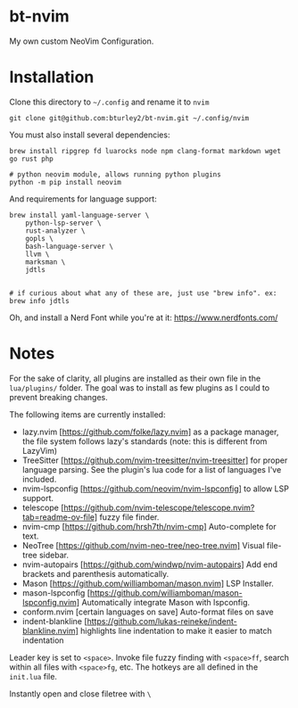 # bt-nvim

My own custom NeoVim Configuration. 


# Installation
Clone this directory to `~/.config` and rename it to `nvim`
```
git clone git@github.com:bturley2/bt-nvim.git ~/.config/nvim
```

You must also install several dependencies:
```
brew install ripgrep fd luarocks node npm clang-format markdown wget go rust php

# python neovim module, allows running python plugins
python -m pip install neovim
```

And requirements for language support:
```
brew install yaml-language-server \
	python-lsp-server \
	rust-analyzer \
	gopls \
	bash-language-server \
	llvm \
	marksman \
	jdtls
	

# if curious about what any of these are, just use "brew info". ex:
brew info jdtls
```

Oh, and install a Nerd Font while you're at it: https://www.nerdfonts.com/

# Notes
For the sake of clarity, all plugins are installed as their own file in the `lua/plugins/` folder. The goal was to install as few plugins as I could to prevent breaking changes.

The following items are currently installed:
* lazy.nvim [https://github.com/folke/lazy.nvim] as a package manager, the file system follows lazy's standards (note: this is different from LazyVim)
* TreeSitter [https://github.com/nvim-treesitter/nvim-treesitter] for proper language parsing. See the plugin's lua code for a list of languages I've included.
* nvim-lspconfig [https://github.com/neovim/nvim-lspconfig] to allow LSP support.
* telescope [https://github.com/nvim-telescope/telescope.nvim?tab=readme-ov-file] fuzzy file finder.
* nvim-cmp [https://github.com/hrsh7th/nvim-cmp] Auto-complete for text.
* NeoTree [https://github.com/nvim-neo-tree/neo-tree.nvim] Visual file-tree sidebar.
* nvim-autopairs [https://github.com/windwp/nvim-autopairs] Add end brackets and parenthesis automatically.
* Mason [https://github.com/williamboman/mason.nvim] LSP Installer.
* mason-lspconfig [https://github.com/williamboman/mason-lspconfig.nvim] Automatically integrate Mason with lspconfig.
* conform.nvim [certain languages on save] Auto-format files on save
* indent-blankline [https://github.com/lukas-reineke/indent-blankline.nvim] highlights line indentation to make it easier to match indentation


Leader key is set to `<space>`. Invoke file fuzzy finding with `<space>ff`, search within all files with `<space>fg`, etc. The hotkeys are all defined in the `init.lua` file.

Instantly open and close filetree with `\`



